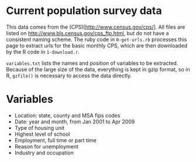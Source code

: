 Current population survey data
===============================

This data comes from the (CPS)[http://www.census.gov/cps/].  All files are listed on http://www.bls.census.gov/cps_ftp.html, but do not have a consistent naming scheme.  The ruby code in `0-get-urls.rb` processes this page to extract urls for the basic monthly CPS, which are then downloaded by the R code in `1-download.r`.

`variables.txt` lists the names and position of variables to be extracted.  Because of the large size of the data, everything is kept in gzip format, so in R, `gzfile()` is necessary to access the data directly.

Variables
=========

* Location: state, county and MSA fips codes
* Date: year and month, from Jan 2001 to Apr 2009
* Type of housing unit
* Highest level of school
* Employment, full time or part time
* Reason for unemployment
* Industry and occupation
